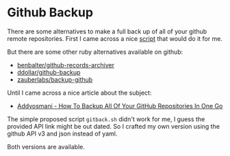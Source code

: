 # Github Backup

There are some alternatives to make a full back up of all of your github remote repositories. 
First I came across a nice [script](https://gist.github.com/rodw/3073987) that would do it for me.

But there are some other ruby alternatives available on github:

- [benbalter/github-records-archiver](https://github.com/ddollar/github-backup)
- [ddollar/github-backup](https://github.com/benbalter/github-records-archiver)
- [zauberlabs/backup-github](https://github.com/zauberlabs/backup-github)

Until I came across a nice article about the subject:

- [Addyosmani - How To Backup All Of Your GitHub Repositories In One Go](https://addyosmani.com/blog/backing-up-a-github-account/)

The simple proposed script `gitback.sh` didn't work for me, I guess the provided API link might be out dated. So I crafted my own version using the github API v3 and json instead of yaml.

Both versions are available.